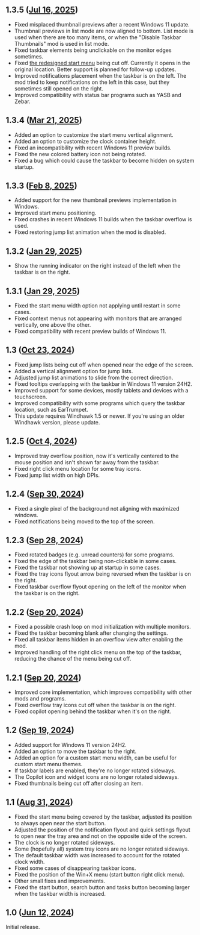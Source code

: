 ## 1.3.5 ([Jul 16, 2025](https://github.com/ramensoftware/windhawk-mods/blob/97c72fa2c85a13393590bdf73464db7c6d19e8ae/mods/taskbar-vertical.wh.cpp))

* Fixed misplaced thumbnail previews after a recent Windows 11 update.
* Thumbnail previews in list mode are now aligned to bottom. List mode is used when there are too many items, or when the "Disable Taskbar Thumbnails" mod is used in list mode.
* Fixed taskbar elements being unclickable on the monitor edges sometimes.
* Fixed [the redesigned start menu](https://microsoft.design/articles/start-fresh-redesigning-windows-start-menu/) being cut off. Currently it opens in the original location. Better support is planned for follow-up updates.
* Improved notifications placement when the taskbar is on the left. The mod tried to keep notifications on the left in this case, but they sometimes still opened on the right.
* Improved compatibility with status bar programs such as YASB and Zebar.

## 1.3.4 ([Mar 21, 2025](https://github.com/ramensoftware/windhawk-mods/blob/787a8c303d89449e75abd3f2a4677f26b7d16b0a/mods/taskbar-vertical.wh.cpp))

* Added an option to customize the start menu vertical alignment.
* Added an option to customize the clock container height.
* Fixed an incompatibility with recent Windows 11 preview builds.
* Fixed the new colored battery icon not being rotated.
* Fixed a bug which could cause the taskbar to become hidden on system startup.

## 1.3.3 ([Feb 8, 2025](https://github.com/ramensoftware/windhawk-mods/blob/cf9709ca613ae552c8f1d4a3ed9a029f916a9344/mods/taskbar-vertical.wh.cpp))

* Added support for the new thumbnail previews implementation in Windows.
* Improved start menu positioning.
* Fixed crashes in recent Windows 11 builds when the taskbar overflow is used.
* Fixed restoring jump list animation when the mod is disabled.

## 1.3.2 ([Jan 29, 2025](https://github.com/ramensoftware/windhawk-mods/blob/2d855bfc1ee92c213a681996b36cb7997fb1594d/mods/taskbar-vertical.wh.cpp))

* Show the running indicator on the right instead of the left when the taskbar is on the right.

## 1.3.1 ([Jan 29, 2025](https://github.com/ramensoftware/windhawk-mods/blob/b4dba0e9ddf0dbcc0b0668b079cf7144ec54c298/mods/taskbar-vertical.wh.cpp))

* Fixed the start menu width option not applying until restart in some cases.
* Fixed context menus not appearing with monitors that are arranged vertically, one above the other.
* Fixed compatibility with recent preview builds of Windows 11.

## 1.3 ([Oct 23, 2024](https://github.com/ramensoftware/windhawk-mods/blob/b43bd5d00887601ed297b2366631494080f0dd3e/mods/taskbar-vertical.wh.cpp))

* Fixed jump lists being cut off when opened near the edge of the screen.
* Added a vertical alignment option for jump lists.
* Adjusted jump list animations to slide from the correct direction.
* Fixed tooltips overlapping with the taskbar in Windows 11 version 24H2.
* Improved support for some devices, mostly tablets and devices with a touchscreen.
* Improved compatibility with some programs which query the taskbar location, such as EarTrumpet.
* This update requires Windhawk 1.5 or newer. If you're using an older Windhawk version, please update.

## 1.2.5 ([Oct 4, 2024](https://github.com/ramensoftware/windhawk-mods/blob/31cb0bda3c0d239f220fad072bd4a2be53c6ff05/mods/taskbar-vertical.wh.cpp))

* Improved tray overflow position, now it's vertically centered to the mouse position and isn't shown far away from the taskbar.
* Fixed right click menu location for some tray icons.
* Fixed jump list width on high DPIs.

## 1.2.4 ([Sep 30, 2024](https://github.com/ramensoftware/windhawk-mods/blob/056d7c496f105eecebcf9527d06841b5a923e384/mods/taskbar-vertical.wh.cpp))

* Fixed a single pixel of the background not aligning with maximized windows.
* Fixed notifications being moved to the top of the screen.

## 1.2.3 ([Sep 28, 2024](https://github.com/ramensoftware/windhawk-mods/blob/3065efada7b6b5dd413a165287b76560ff0c0210/mods/taskbar-vertical.wh.cpp))

* Fixed rotated badges (e.g. unread counters) for some programs.
* Fixed the edge of the taskbar being non-clickable in some cases.
* Fixed the taskbar not showing up at startup in some cases.
* Fixed the tray icons flyout arrow being reversed when the taskbar is on the right.
* Fixed taskbar overflow flyout opening on the left of the monitor when the taskbar is on the right.

## 1.2.2 ([Sep 20, 2024](https://github.com/ramensoftware/windhawk-mods/blob/a90c4ab676b14803b36ae376b63928dc6b483b51/mods/taskbar-vertical.wh.cpp))

* Fixed a possible crash loop on mod initialization with multiple monitors.
* Fixed the taskbar becoming blank after changing the settings.
* Fixed all taskbar items hidden in an overflow view after enabling the mod.
* Improved handling of the right click menu on the top of the taskbar, reducing the chance of the menu being cut off.

## 1.2.1 ([Sep 20, 2024](https://github.com/ramensoftware/windhawk-mods/blob/824532afd6f3568f26b5676f950ef0557602df99/mods/taskbar-vertical.wh.cpp))

* Improved core implementation, which improves compatibility with other mods and programs.
* Fixed overflow tray icons cut off when the taskbar is on the right.
* Fixed copilot opening behind the taskbar when it's on the right.

## 1.2 ([Sep 19, 2024](https://github.com/ramensoftware/windhawk-mods/blob/0b018deaa9febe57c9ed85c1ad65aac49966d743/mods/taskbar-vertical.wh.cpp))

* Added support for Windows 11 version 24H2.
* Added an option to move the taskbar to the right.
* Added an option for a custom start menu width, can be useful for custom start menu themes.
* If taskbar labels are enabled, they're no longer rotated sideways.
* The Copilot icon and widget icons are no longer rotated sideways.
* Fixed thumbnails being cut off after closing an item.

## 1.1 ([Aug 31, 2024](https://github.com/ramensoftware/windhawk-mods/blob/387771ec375561f49fffc1429b8b185f54feb5e4/mods/taskbar-vertical.wh.cpp))

* Fixed the start menu being covered by the taskbar, adjusted its position to
  always open near the start button.
* Adjusted the position of the notification flyout and quick settings flyout to
  open near the tray area and not on the opposite side of the screen.
* The clock is no longer rotated sideways.
* Some (hopefully all) system tray icons are no longer rotated sideways.
* The default taskbar width was increased to account for the rotated clock
  width.
* Fixed some cases of disappearing taskbar icons.
* Fixed the position of the Win+X menu (start button right click menu).
* Other small fixes and improvements.
* Fixed the start button, search button and tasks button becoming larger when
  the taskbar width is increased.

## 1.0 ([Jun 12, 2024](https://github.com/ramensoftware/windhawk-mods/blob/3fe4bb2e2b2b6ea124b622c91bfee9350b7ab2c7/mods/taskbar-vertical.wh.cpp))

Initial release.
